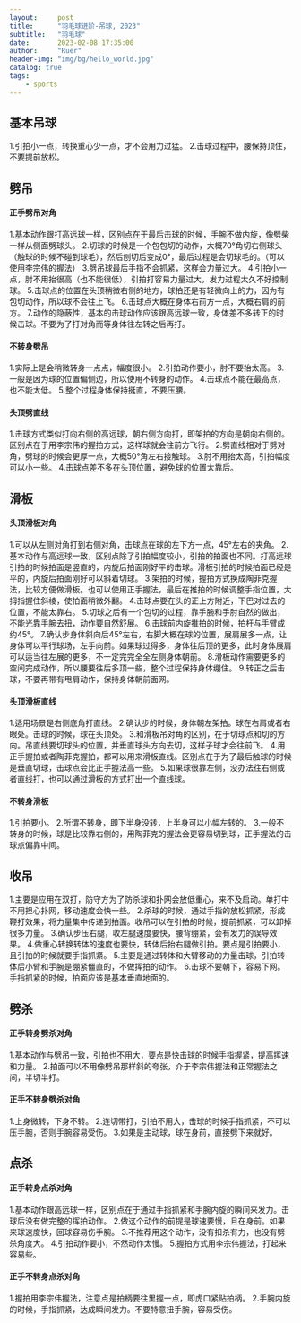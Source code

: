```yaml
---
layout:     post
title:      "羽毛球进阶-吊球, 2023"
subtitle:   "羽毛球"
date:       2023-02-08 17:35:00
author:     "Ruer"
header-img: "img/bg/hello_world.jpg"
catalog: true
tags:
    - sports
---
```


## 基本吊球

1.引拍小一点，转换重心少一点，才不会用力过猛。
2.击球过程中，腰保持顶住，不要提前放松。

## 劈吊

#### 正手劈吊对角

1.基本动作跟打高远球一样，区别点在于最后击球的时候，手腕不做内旋，像劈柴一样从侧面劈球头。
2.切球的时候是一个包包切的动作，大概70°角切右侧球头（触球的时候不碰到球毛），然后刨切后变成0°，最后过程是会切球毛的。（可以使用李宗伟的握法）
3.劈吊球最后手指不会抓紧，这样会力量过大。
4.引拍小一点，肘不用抬很高（也不能很低），引拍打容易力量过大，发力过程太久不好控制球。
5.击球点的位置在头顶稍微右侧的地方，球拍还是有轻微向上的力，因为有包切动作，所以球不会往上飞。
6.击球点大概在身体右前方一点，大概右肩的前方。
7.动作的隐蔽性，基本的击球动作应该跟高远球一致，身体差不多转正的时候击球。不要为了打对角而等身体往左转之后再打。

#### 不转身劈吊

1.实际上是会稍微转身一点点，幅度很小。
2.引拍动作要小，肘不要抬太高。
3.一般是因为球的位置偏侧边，所以使用不转身的动作。
4.击球点不能在最高点，也不能太低。
5.整个过程身体保持挺直，不要压腰。

#### 头顶劈直线

1.击球方式类似打向右侧的高远球，朝右侧方向打，即架拍的方向是朝向右侧的。区别点在于用李宗伟的握拍方式，这样球就会往前方飞行。
2.劈直线相对于劈对角，劈球的时候会更厚一点，大概50°角左右接触球。
3.肘不用抬太高，引拍幅度可以小一些。
4.击球点差不多在头顶位置，避免球的位置太靠后。

## 滑板

#### 头顶滑板对角

1.可以从左侧对角打到右侧对角，击球点在球的左下方一点，45°左右的夹角。
2.基本动作与高远球一致，区别点除了引拍幅度较小，引拍的拍面也不同。打高远球引拍的时候拍面是竖直的，内旋后拍面刚好平的击球。滑板引拍的时候拍面已经是平的，内旋后拍面刚好可以斜着切球。
3.架拍的时候，握拍方式换成陶菲克握法，比较方便做滑板。也可以使用正手握法，最后在推拍的时候调整手指位置，大拇指握住斜棱，使拍面稍微外翻。
4.击球点要在头的正上方附近，下巴对过去的位置，不能太靠右。
5.切球之后有一个包切的过程，靠手腕和手肘自然的做出，不能光靠手腕去扭，动作要自然舒展。
6.击球前内旋推拍的时候，拍杆与手臂成约45°。
7.确认步身体斜向后45°左右，右脚大概在球的位置，展肩展多一点，让身体可以平行球场，左手向前。如果球过得多，身体往后顶的更多，此时身体展肩可以适当往左展的更多，不一定完完全全左侧身体朝前。
8.滑板动作需要更多的空间完成动作，所以腰要往后多顶一些，整个过程保持身体绷住。
9.转正之后击球，不要再带有甩肩动作，保持身体朝前面网。

#### 头顶滑板直线

1.适用场景是右侧底角打直线。
2.确认步的时候，身体朝左架拍。球在右肩或者右眼处。击球的时候，球在头顶处。
3.和滑板吊对角的区别，在于切球点和切的方向。吊直线要切球头的位置，并垂直球头方向去切，这样子球才会往前飞。
4.用正手握拍或者陶菲克握拍，都可以用来滑板直线。区别点在于为了最后触球的时候是垂直切球，击球点会比正手握法高一些。
5.如果球很靠左侧，没办法往右侧或者直线打，也可以通过滑板的方式打出一个直线球。

#### 不转身滑板

1.引拍要小。
2.所谓不转身，即下半身没转，上半身可以小幅左转的。
3.一般不转身的时候，球是比较靠右侧的，用陶菲克的握法会更容易切到球，正手握法的击球点偏靠中间。

## 收吊

1.主要是应用在双打，防守方为了防杀球和扑网会放低重心，来不及启动。单打中不用担心扑网，移动速度会快一些。
2.杀球的时候，通过手指的放松抓紧，形成鞭打效果，将力量集中传递到拍面。收吊可以在引拍的时候，提前抓紧，可以卸掉很多力量。
3.确认步压右腿，收左腿速度要快，腰背绷紧，会有发力的误导效果。
4.做重心转换转体的速度也要快，转体后抬右腿做引拍。要点是引拍要小，且引拍的时候就要手指抓紧。
5.主要是通过转体和大臂移动的力量击球，引拍转体后小臂和手腕是绷紧僵直的，不做挥拍的动作。
6.击球不要朝下，容易下网。手指抓紧的时候，拍面应该是基本垂直地面的。

## 劈杀

#### 正手转身劈杀对角

1.基本动作与劈吊一致，引拍也不用大，要点是快击球的时候手指握紧，提高挥速和力量。
2.拍面可以不用像劈吊那样斜的夸张，介于李宗伟握法和正常握法之间，半切半打。

#### 正手不转身劈杀对角

1.上身微转，下身不转。
2.连切带打，引拍不用大，击球的时候手指抓紧，不可以压手腕，否则手腕容易受伤。
3.如果是主动球，球在身前，直接劈下来就好。

## 点杀

#### 正手转身点杀对角

1.基本动作跟高远球一样，区别点在于通过手指抓紧和手腕内旋的瞬间来发力。击球后没有做完整的挥拍动作。
2.做这个动作的前提是球速要慢，且在身前。如果来球速度快，回球容易伤手腕。
3.不推荐用这个动作，没有扣杀有力，也没有劈杀角度大。
4.引拍动作要小，不然动作太慢。
5.握拍方式用李宗伟握法，打起来容易些。

#### 正手不转身点杀对角

1.握拍用李宗伟握法，注意点是拍柄要往里握一点，即虎口紧贴拍柄。
2.手腕内旋的时候，手指抓紧，达成瞬间发力。不要特意扭手腕，容易受伤。